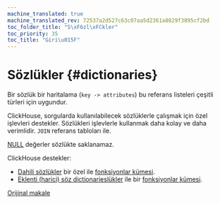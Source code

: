 ```yaml
---
machine_translated: true
machine_translated_rev: 72537a2d527c63c07aa5d2361a8829f3895cf2bd
toc_folder_title: "S\xF6zl\xFCkler"
toc_priority: 35
toc_title: "Giri\u015F"
---
```


# Sözlükler {#dictionaries}

Bir sözlük bir haritalama (`key -> attributes`) bu referans listeleri çeşitli türleri için uygundur.

ClickHouse, sorgularda kullanılabilecek sözlüklerle çalışmak için özel işlevleri destekler. Sözlükleri işlevlerle kullanmak daha kolay ve daha verimlidir. `JOIN` referans tabloları ile.

[NULL](../../sql-reference/syntax.md#null-literal) değerler sözlükte saklanamaz.

ClickHouse destekler:

-   [Dahili sözlükler](internal-dicts.md#internal_dicts) bir özel ile [fonksiyonlar kümesi](../../sql-reference/functions/ym-dict-functions.md).
-   [Eklenti (harici) söz dictionarieslükler](external-dictionaries/external-dicts.md#dicts-external-dicts) ile bir [fonksiyonlar kümesi](../../sql-reference/functions/ext-dict-functions.md).

[Orijinal makale](https://clickhouse.tech/docs/en/query_language/dicts/) <!--hide-->
